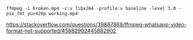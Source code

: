 `ffmpeg -i broken.mp4 -c:v libx264 -profile:v baseline -level 3.0 -pix_fmt yuv420p working.mp4`

https://stackoverflow.com/questions/39887869/ffmpeg-whatsapp-video-format-not-supported/45882902#45882902
